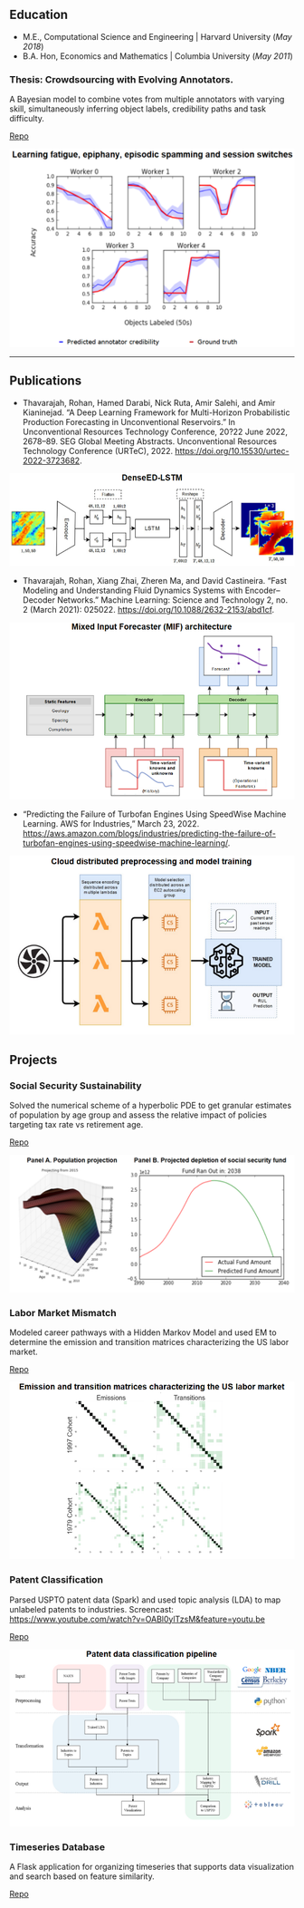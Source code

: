 ## Education

- M.E., Computational Science and Engineering | Harvard University (_May 2018_)	 			        		
- B.A. Hon, Economics and Mathematics         | Columbia University (_May 2011_)

### Thesis: Crowdsourcing with Evolving Annotators.

A Bayesian model to combine votes from multiple annotators with varying skill, simultaneously inferring object labels, credibility paths and task difficulty. 

[Repo](https://github.com/rohanthavarajah/timevariant_annotators.git)

![Thesis](/assets/img/thesis_noborder_legend.png)

---

## Publications

- Thavarajah, Rohan, Hamed Darabi, Nick Ruta, Amir Salehi, and Amir Kianinejad. “A Deep Learning Framework for Multi-Horizon Probabilistic Production Forecasting in Unconventional Reservoirs.” In Unconventional Resources Technology Conference, 20?22 June 2022, 2678–89. SEG Global Meeting Abstracts. Unconventional Resources Technology Conference (URTeC), 2022. https://doi.org/10.15530/urtec-2022-3723682.

![MLST](/assets/img/mlst_noborder.png)

- Thavarajah, Rohan, Xiang Zhai, Zheren Ma, and David Castineira. “Fast Modeling and Understanding Fluid Dynamics Systems with Encoder–Decoder Networks.” Machine Learning: Science and Technology 2, no. 2 (March 2021): 025022. https://doi.org/10.1088/2632-2153/abd1cf.

![MIF](/assets/img/mif_noborder.png)

- “Predicting the Failure of Turbofan Engines Using SpeedWise Machine Learning. AWS for Industries,” March 23, 2022. https://aws.amazon.com/blogs/industries/predicting-the-failure-of-turbofan-engines-using-speedwise-machine-learning/.

![Turbofan](/assets/img/turbofan_noborder.png)

## Projects

### Social Security Sustainability

Solved the numerical scheme of a hyperbolic PDE to get granular estimates of population by age group and assess the relative impact of policies targeting tax rate vs retirement age.

[Repo](https://github.com/rohanthavarajah/am205_social_security_sustainability.git)

![AM205](/assets/img/am205_noborder.png)

### Labor Market Mismatch

Modeled career pathways with a Hidden Markov Model and used EM to determine the emission and transition matrices characterizing the US labor market.

[Repo](https://github.com/rohanthavarajah/cs182_modeling_career_pathways.git)

![CS182 ](/assets/img/cs182_noborder.png)

### Patent Classification

Parsed USPTO patent data (Spark) and used topic analysis (LDA) to map unlabeled patents to industries.
Screencast: https://www.youtube.com/watch?v=OABl0ylTzsM&feature=youtu.be

[Repo](https://github.com/chrismosch/cs109patents.git)

![CS109](/assets/img/cs109_noborder.png)

### Timeseries Database

A Flask application for organizing timeseries that supports data visualization and search based on feature similarity.

[Repo](https://github.com/gitrdone4/cs207project.git)
